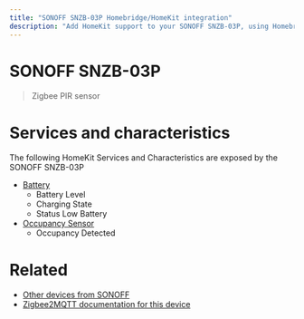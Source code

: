 ```yaml
---
title: "SONOFF SNZB-03P Homebridge/HomeKit integration"
description: "Add HomeKit support to your SONOFF SNZB-03P, using Homebridge, Zigbee2MQTT and homebridge-z2m."
---
```

<!---
This file has been GENERATED using src/docgen/docgen.ts
DO NOT EDIT THIS FILE MANUALLY!
-->
# SONOFF SNZB-03P
> Zigbee PIR sensor


# Services and characteristics
The following HomeKit Services and Characteristics are exposed by
the SONOFF SNZB-03P

* [Battery](../../battery.md)
  * Battery Level
  * Charging State
  * Status Low Battery
* [Occupancy Sensor](../../sensors.md)
  * Occupancy Detected


# Related
* [Other devices from SONOFF](../index.md#sonoff)
* [Zigbee2MQTT documentation for this device](https://www.zigbee2mqtt.io/devices/SNZB-03P.html)